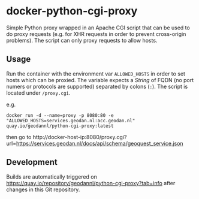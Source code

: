 # docker-python-cgi-proxy
Simple Python proxy wrapped in an Apache CGI script that can be used to do proxy requests (e.g. for XHR requests in order to prevent cross-origin problems). The script can only proxy requests to allow hosts.

## Usage
Run the container with the environment var ```ALLOWED_HOSTS``` in order to set hosts which can be proxied. The variable expects a *String* of FQDN (no port numers or protocols are supported) separated by colons (```:```). The script is located under ```/proxy.cgi```.

e.g.

    docker run -d --name=proxy -p 8080:80 -e "ALLOWED_HOSTS=services.geodan.nl:acc.geodan.nl" quay.io/geodannl/python-cgi-proxy:latest
    
then go to http://docker-host-ip:8080/proxy.cgi?url=https://services.geodan.nl/docs/api/schema/geoquest_service.json

## Development
Builds are automatically triggered on https://quay.io/repository/geodannl/python-cgi-proxy?tab=info after changes in this Git repository.
